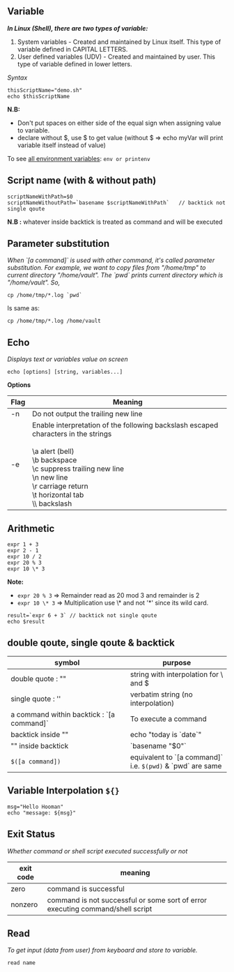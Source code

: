 ## Variable

 ***In Linux (Shell), there are two types of variable:***
 1. System variables - Created and maintained by Linux itself. This type of variable defined in CAPITAL LETTERS.
 2. User defined variables (UDV) - Created and maintained by user. This type of variable defined in lower letters.

*Syntax*
```
thisScriptName="demo.sh"
echo $thisScriptName
```
**N.B:**
 - Don't put spaces on either side of the equal sign when assigning value to variable. 
 - declare without $, use $ to get value (without $ => echo myVar will print variable itself instead of value)
 
To see [all environment variables](https://www.cyberciti.biz/faq/linux-list-all-environment-variables-env-command/): `env or printenv`

## Script name (with & without path)
```
scriptNameWithPath=$0
scriptNameWithoutPath=`basename $scriptNameWithPath`   // backtick not single qoute
```
**N.B :** whatever inside backtick is treated as command and will be executed

## Parameter substitution

*When \`[a command]\` is used with other command, it's called parameter substitution. For example, we want to copy files from "/home/tmp" to current directory "/home/vault". The \`pwd\` prints current directory which is "/home/vault". So,*
```
cp /home/tmp/*.log `pwd`
```
Is same as:
```
cp /home/tmp/*.log /home/vault
```

## Echo

*Displays text or variables value on screen*

`echo [options] [string, variables...]`

**Options**

| Flag | Meaning |
|------|---------|
| -n | Do not output the trailing new line |
| -e | Enable interpretation of the following backslash escaped characters in the strings<br><br>\\a alert (bell)<br>\\b backspace<br>\\c suppress trailing new line<br>\\n new line<br>\\r carriage return<br>\\t horizontal tab<br>\\\\ backslash |

## Arithmetic
```
expr 1 + 3
expr 2 - 1
expr 10 / 2
expr 20 % 3
expr 10 \* 3
```
**Note:**
 - `expr 20 % 3`  => Remainder read as 20 mod 3 and remainder is 2
 - `expr 10 \* 3` => Multiplication use \\* and not '*' since its wild card.

```
result=`expr 6 + 3` // backtick not single qoute
echo $result
```

## double qoute, single qoute & backtick

|symbol|purpose|
|------|-------|
|double quote : ""|string with interpolation for \\ and $|
|single quote : ''|verbatim string (no interpolation)|
|a command within backtick : \`[a command]\`|To execute a command|
|backtick inside ""|echo "today is \`date\`"|
|"" inside backtick|\`basename "$0"\`|
|`$([a command])`|equivalent to \`[a command]\`<br>i.e. `$(pwd)` & \`pwd\` are same|


## Variable Interpolation `${}` 
```
msg="Hello Hooman"
echo "message: ${msg}"
```

## Exit Status

*Whether command or shell script executed successfully or not*

|exit code|meaning|
|---------|-------|
|zero|command is successful|
|nonzero|command is not successful or some sort of error executing command/shell script|

## Read

*To get input (data from user) from keyboard and store to variable.*
```
read name
```





